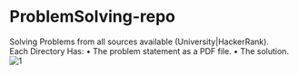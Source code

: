 # ProblemSolving-repo
Solving Problems from all sources available (University|HackerRank).
<br>
Each Directory Has:
   • The problem statement as a PDF file.
   • The solution.
![1](https://veeroesquotes.com/wp-content/uploads/2018/11/quote-60.jpg)
